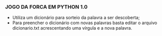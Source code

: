 ### JOGO DA FORCA EM PYTHON 1.0
- Utiliza um dicionário para sorteio da palavra a ser descoberta;
- Para preencher o dicionário com novas palavras basta editar o arquivo dicionario.txt acrescentando uma vírgula e a nova palavra.
